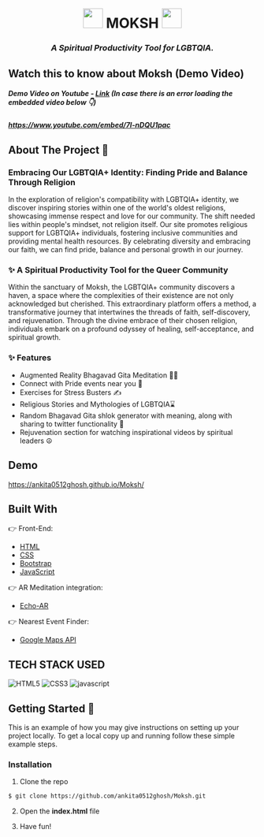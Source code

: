 <div align="center">

<h1><img src="https://media.tenor.com/R6A1Nc-beKwAAAAj/rose-flower.gif" class="moksh" height="40px" width="40px"> MOKSH  <img src="https://media.tenor.com/R6A1Nc-beKwAAAAj/rose-flower.gif" class="moksh" height="40px" width="40px"></h1>

### _A Spiritual Productivity Tool for LGBTQIA._

</div>

## Watch this to know about Moksh (Demo Video)

<h5>Demo Video on Youtube - <a href="https://youtu.be/7I-nDQU1pac">Link</a> (In case there is an error loading the embedded video below 👇)<h5>

https://www.youtube.com/embed/7I-nDQU1pac


## About The Project 💫

### Embracing Our LGBTQIA+ Identity: Finding Pride and Balance Through Religion

In the exploration of religion's compatibility with LGBTQIA+ identity, we discover inspiring stories within one of the world's oldest religions, showcasing immense respect and love for our community. The shift needed lies within people's mindset, not religion itself. Our site promotes religious support for LGBTQIA+ individuals, fostering inclusive communities and providing mental health resources. By celebrating diversity and embracing our faith, we can find pride, balance and personal growth in our journey.


### ✨ A Spiritual Productivity Tool for the Queer Community

Within the sanctuary of Moksh, the LGBTQIA+ community discovers a haven, a space where the complexities of their existence are not only acknowledged but cherished. This extraordinary platform offers a method, a transformative journey that intertwines the threads of faith, self-discovery, and rejuvenation. Through the divine embrace of their chosen religion, individuals embark on a profound odyssey of healing, self-acceptance, and spiritual growth.

### ✨ Features
* Augmented Reality Bhagavad Gita Meditation 🧘‍♂️
* Connect with Pride events near you 🔗
* Exercises for Stress Busters ✍️
* Religious Stories and Mythologies of LGBTQIA⌛
* Random Bhagavad Gita shlok generator with meaning, along with sharing to twitter functionality 🌟
* Rejuvenation section for watching inspirational videos by spiritual leaders ☮️

## Demo

https://ankita0512ghosh.github.io/Moksh/

## Built With

👉 Front-End:

- [HTML](https://html.com)
- [CSS](https://www.css3.com)
- [Bootstrap](https://getbootstrap.com)
- [JavaScript](https://www.javascript.com/)

👉 AR Meditation integration:

- [Echo-AR](https://www.echo3d.com)

👉 Nearest Event Finder:

- [Google Maps API](https://developers.google.com/maps)

## TECH STACK USED

![HTML5](https://img.shields.io/badge/HTML5-E34F26?style=for-the-badge&logo=html5&logoColor=white)
![CSS3](https://img.shields.io/badge/CSS3-1572B6?style=for-the-badge&logo=css3&logoColor=white)
![javascript](https://img.shields.io/badge/javascript-F7DF1E?style=for-the-badge&logo=javascript&logoColor=black)

## Getting Started 💨

This is an example of how you may give instructions on setting up your project locally.
To get a local copy up and running follow these simple example steps.

### Installation

1. Clone the repo

```sh
$ git clone https://github.com/ankita0512ghosh/Moksh.git
```

2. Open the **index.html** file

3. Have fun!

